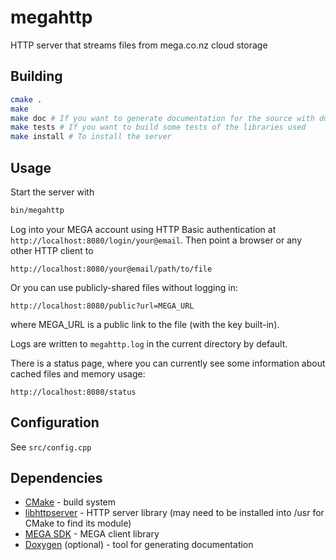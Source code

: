 megahttp
========
HTTP server that streams files from mega.co.nz cloud storage

Building
--------
```bash
cmake .
make
make doc # If you want to generate documentation for the source with doxygen
make tests # If you want to build some tests of the libraries used
make install # To install the server
```

Usage
-----
Start the server with
```bash
bin/megahttp
```

Log into your MEGA account using HTTP Basic authentication
at `http://localhost:8080/login/your@email`.
Then point a browser or any other HTTP client to
```
http://localhost:8080/your@email/path/to/file
```

Or you can use publicly-shared files without logging in:
```
http://localhost:8080/public?url=MEGA_URL
```
where MEGA_URL is a public link to the file (with the key built-in).

Logs are written to `megahttp.log` in the current directory by default.

There is a status page, where you can currently see some information
about cached files and memory usage:
```
http://localhost:8080/status
```

Configuration
-------------
See `src/config.cpp`

Dependencies
------------

* [CMake](http://www.cmake.org/) - build system
* [libhttpserver](https://github.com/vozhyk-/libhttpserver) - HTTP server library (may need to be installed into /usr for CMake to find its module)
* [MEGA SDK](https://github.com/meganz/sdk) - MEGA client library
* [Doxygen](http://www.stack.nl/~dimitri/doxygen/) (optional) - tool for
generating documentation
